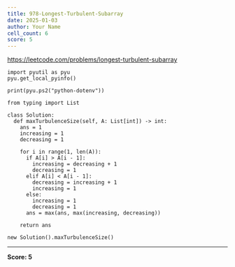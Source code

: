 ```yaml
---
title: 978-Longest-Turbulent-Subarray
date: 2025-01-03
author: Your Name
cell_count: 6
score: 5
---
```


https://leetcode.com/problems/longest-turbulent-subarray


```
import pyutil as pyu
pyu.get_local_pyinfo()
```


```
print(pyu.ps2("python-dotenv"))
```


```
from typing import List
```


```
class Solution:
  def maxTurbulenceSize(self, A: List[int]) -> int:
    ans = 1
    increasing = 1
    decreasing = 1

    for i in range(1, len(A)):
      if A[i] > A[i - 1]:
        increasing = decreasing + 1
        decreasing = 1
      elif A[i] < A[i - 1]:
        decreasing = increasing + 1
        increasing = 1
      else:
        increasing = 1
        decreasing = 1
      ans = max(ans, max(increasing, decreasing))

    return ans
```


```
new Solution().maxTurbulenceSize()
```


---
**Score: 5**